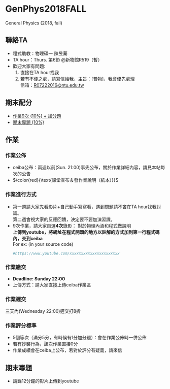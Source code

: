 # GenPhys2018FALL
General Physics (2018, fall)

## 聯絡TA  
* 程式助教：物理碩一 陳昱蓁  
* TA hour：Thurs. 第6節 @新物館R519（暫）  
* 歡迎大家有問題:  
  1. 直接在TA hour找我  
  2. 若有不便之處，請寫信給我，主旨：[普物]，我會優先處理  
     信箱：R07222016@ntu.edu.tw  

## 期末配分
+ [作業9次 (10%) + 加分題](https://github.com/janice-cat/GenPhys2018FALL/blob/master/README.md#作業)  
+ [期末專題 (10%)](https://github.com/janice-cat/GenPhys2018FALL/blob/master/README.md#期末專題)  
        
## 作業  
### 作業公佈  
+ ceiba公布：兩週以前(Sun. 21:00)事先公布，關於作業詳細內容，請見本站每次的公告  
+ $\color{red}{\text{課堂宣布＆發作業說明（紙本）}}$  
  
### 作業進行方式  
+ 第一週請大家先看影片+自己動手寫寫看，遇到問題請不吝在TA hour找我討論。  
  第二週會視大家的反應回饋，決定要不要加演習課。  
+ 9次作業，請大家自選**4次**錄影：
  對於物理內涵和程式做說明  
  **上傳到youtube，將網址在程式開頭的地方以註解的方式加到第一行程式碼內，交到ceiba**  
  For ex: (in your source code)  
  ```python
  #https://www.youtube.com/xxxxxxxxxxxxxxxxxxxxxx
  ```

### 作業繳交  
+ **Deadline: Sunday 22:00**  
+ 上傳方式：請大家直接上傳ceiba作業區  


### 作業遲交  
三天內(Wednesday 22:00)遲交打8折   

### 作業評分標準  
* 5個等次（滿分5分，有時候有1分加分題）：會在作業公佈時一併公佈  
* 若有抄襲行為，該次作業直接0分  
* 作業成績會在ceiba上公布，若對於評分有疑義，請來信  

## 期末專題  
+ 請錄12分鐘的影片上傳到youtube  
